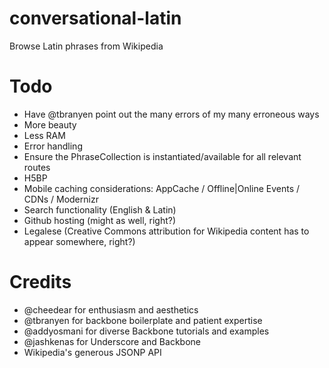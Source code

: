 # conversational-latin

Browse Latin phrases from Wikipedia

# Todo
  * Have @tbranyen point out the many errors of my many erroneous ways
  * More beauty
  * Less RAM
  * Error handling
  * Ensure the PhraseCollection is instantiated/available for all relevant routes
  * H5BP
  * Mobile caching considerations: AppCache / Offline|Online Events / CDNs / Modernizr
  * Search functionality (English & Latin)
  * Github hosting (might as well, right?)
  * Legalese (Creative Commons attribution for Wikipedia content has to appear somewhere, right?)
  
# Credits
  * @cheedear for enthusiasm and aesthetics
  * @tbranyen for backbone boilerplate and patient expertise
  * @addyosmani for diverse Backbone tutorials and examples
  * @jashkenas for Underscore and Backbone
  * Wikipedia's generous JSONP API
